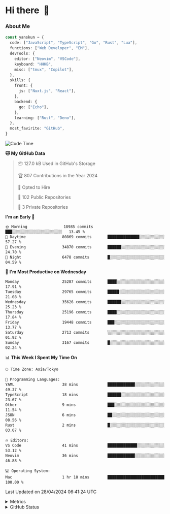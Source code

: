 # Hi there&nbsp; :wave:

### About Me

```ts
const yanskun = {
  code: ["JavaScript", "TypeScript", "Go", "Rust", "Lua"],
  functions: ["Web Developer", "EM"],
  devTools: {
    editor: ["Neovim", "VSCode"],
    keyboard: "HHKB",
    misc: ["tmux", "Copilot"],
  },
  skills: {
    front: {
      js: ["Nuxt.js", "React"],
    },
    backend: {
      go: ["Echo"],
    },
    learning: ["Rust", "Deno"],
  },
  most_favirite: "GitHub",
}
```

<!--START_SECTION:waka-->
![Code Time](http://img.shields.io/badge/Code%20Time-812%20hrs%2017%20mins-blue)

**🐱 My GitHub Data** 

> 📦 127.0 kB Used in GitHub's Storage 
 > 
> 🏆 807 Contributions in the Year 2024
 > 
> 💼 Opted to Hire
 > 
> 📜 102 Public Repositories 
 > 
> 🔑 3 Private Repositories 
 > 
**I'm an Early 🐤** 

```text
🌞 Morning                18985 commits       ███░░░░░░░░░░░░░░░░░░░░░░   13.45 % 
🌆 Daytime                80869 commits       ██████████████░░░░░░░░░░░   57.27 % 
🌃 Evening                34870 commits       ██████░░░░░░░░░░░░░░░░░░░   24.70 % 
🌙 Night                  6478 commits        █░░░░░░░░░░░░░░░░░░░░░░░░   04.59 % 
```
📅 **I'm Most Productive on Wednesday** 

```text
Monday                   25287 commits       ████░░░░░░░░░░░░░░░░░░░░░   17.91 % 
Tuesday                  29765 commits       █████░░░░░░░░░░░░░░░░░░░░   21.08 % 
Wednesday                35626 commits       ██████░░░░░░░░░░░░░░░░░░░   25.23 % 
Thursday                 25196 commits       ████░░░░░░░░░░░░░░░░░░░░░   17.84 % 
Friday                   19448 commits       ███░░░░░░░░░░░░░░░░░░░░░░   13.77 % 
Saturday                 2713 commits        ░░░░░░░░░░░░░░░░░░░░░░░░░   01.92 % 
Sunday                   3167 commits        █░░░░░░░░░░░░░░░░░░░░░░░░   02.24 % 
```


📊 **This Week I Spent My Time On** 

```text
🕑︎ Time Zone: Asia/Tokyo

💬 Programming Languages: 
YAML                     38 mins             ████████████░░░░░░░░░░░░░   49.37 % 
TypeScript               18 mins             ██████░░░░░░░░░░░░░░░░░░░   23.67 % 
Other                    9 mins              ███░░░░░░░░░░░░░░░░░░░░░░   11.54 % 
JSON                     6 mins              ██░░░░░░░░░░░░░░░░░░░░░░░   08.56 % 
Rust                     2 mins              █░░░░░░░░░░░░░░░░░░░░░░░░   03.07 % 

🔥 Editors: 
VS Code                  41 mins             █████████████░░░░░░░░░░░░   53.12 % 
Neovim                   36 mins             ████████████░░░░░░░░░░░░░   46.88 % 

💻 Operating System: 
Mac                      1 hr 18 mins        █████████████████████████   100.00 % 
```


 Last Updated on 28/04/2024 06:41:24 UTC
<!--END_SECTION:waka-->

<details>
  <summary>Metrics</summary>
  <img src="https://github.com/yanskun/yanskun/blob/main/github-metrics.svg" alt="Metrics">
</details>

<details>
  <summary>GitHub Status</summary>
  <picture>
    <source media="(prefers-color-scheme: dark)" srcset="https://raw.githubusercontent.com/yanskun/yanskun/master/profile-summary-card-output/nord_dark/0-profile-details.svg">
   <img src="https://raw.githubusercontent.com/yanskun/yanskun/master/profile-summary-card-output/default/0-profile-details.svg">
  </picture>
  <br>
  <picture>
    <source media="(prefers-color-scheme: dark)" srcset="https://raw.githubusercontent.com/yanskun/yanskun/master/profile-summary-card-output/nord_dark/1-repos-per-language.svg">
   <img src="https://raw.githubusercontent.com/yanskun/yanskun/master/profile-summary-card-output/default/1-repos-per-language.svg">
  </picture>
  <picture>
    <source media="(prefers-color-scheme: dark)" srcset="https://raw.githubusercontent.com/yanskun/yanskun/master/profile-summary-card-output/nord_dark/2-most-commit-language.svg">
   <img src="https://raw.githubusercontent.com/yanskun/yanskun/master/profile-summary-card-output/default/2-most-commit-language.svg">
  </picture>
  <br>
  <picture>
    <source media="(prefers-color-scheme: dark)" srcset="https://raw.githubusercontent.com/yanskun/yanskun/master/profile-summary-card-output/nord_dark/3-stats.svg">
   <img src="https://raw.githubusercontent.com/yanskun/yanskun/master/profile-summary-card-output/default/3-stats.svg">
  </picture>
  <picture>
    <source media="(prefers-color-scheme: dark)" srcset="https://raw.githubusercontent.com/yanskun/yanskun/master/profile-summary-card-output/nord_dark/4-productive-time.svg">
   <img src="https://raw.githubusercontent.com/yanskun/yanskun/master/profile-summary-card-output/default/4-productive-time.svg">
  </picture>
</details>
